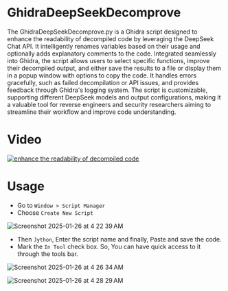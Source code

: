 # GhidraDeepSeekDecomprove

The GhidraDeepSeekDecomprove.py is a Ghidra script designed to enhance the readability of decompiled code by leveraging the DeepSeek Chat API. It intelligently renames variables based on their usage and optionally adds explanatory comments to the code. Integrated seamlessly into Ghidra, the script allows users to select specific functions, improve their decompiled output, and either save the results to a file or display them in a popup window with options to copy the code. It handles errors gracefully, such as failed decompilation or API issues, and provides feedback through Ghidra's logging system. The script is customizable, supporting different DeepSeek models and output configurations, making it a valuable tool for reverse engineers and security researchers aiming to streamline their workflow and improve code understanding.

# Video
[![enhance the readability of decompiled code](https://img.youtube.com/vi/QrSUxFgh1Vg/maxresdefault.jpg)](https://youtu.be/QrSUxFgh1Vg)

# Usage
- Go to `Window > Script Manager`
- Choose `Create New Script`

![Screenshot 2025-01-26 at 4 22 39 AM](https://github.com/user-attachments/assets/15b4b46f-c35b-422f-8a0c-7361e32de257)

- Then `Jython`, Enter the script name and finally, Paste and save the code.
- Mark the `In Tool` check box. So, You can have quick access to it through the tools bar.

![Screenshot 2025-01-26 at 4 26 34 AM](https://github.com/user-attachments/assets/0184b6f7-9c7e-4156-8b27-94e9c1a0225d)

![Screenshot 2025-01-26 at 4 28 29 AM](https://github.com/user-attachments/assets/c94d1005-5d7b-465a-98a9-56d31ed08b6e)
